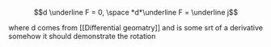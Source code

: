 $$d \underline F = 0, \space *d*\underline F  = \underline j$$

where d comes from [[Differential geomatry]] and is some srt of a derivative 
somehow it should demonstrate the rotation 
